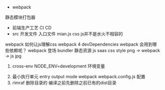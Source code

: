 - webpack

静态模块打包器

- 前端生产工艺  CI  CD
- src 开发文件
  入口文件  mian.js
  css js并不是水火不相容的

webpack 如何让js理解css
webpack 4 devDependencies
webpack 会用到哪些依赖呢？
webpack 登场  bundler
  静态资源 js saas css style png -> webpack -> js jpg 
  1. cross-env NODE_ENV=development 环境变量 
  <!-- 可以屏蔽window linux mac的环境变量差异 -->
  2. 最小执行单元
    entry output mode
    webpack webpack.config.js 配置
  3. rimraf
    删除目录的 编译之前先删除之前已有的dist目录